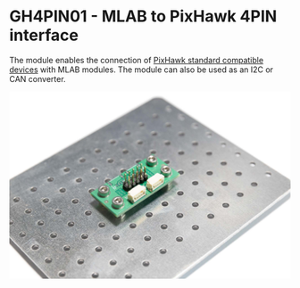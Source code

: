 #  GH4PIN01 - MLAB to PixHawk 4PIN interface

The module enables the connection of [PixHawk standard compatible devices](https://github.com/pixhawk/Pixhawk-Standards/blob/master/DS-009%20Pixhawk%20Connector%20Standard.pdf) with MLAB modules. The module can also be used as an I2C or CAN converter. 

![](doc/src/img/GH4PIN01-small.jpg)
